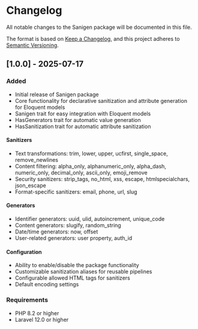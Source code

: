 # Changelog

All notable changes to the Sanigen package will be documented in this file.

The format is based on [Keep a Changelog](https://keepachangelog.com/en/1.0.0/),
and this project adheres to [Semantic Versioning](https://semver.org/spec/v2.0.0.html).

## [1.0.0] - 2025-07-17

### Added

- Initial release of Sanigen package
- Core functionality for declarative sanitization and attribute generation for Eloquent models
- Sanigen trait for easy integration with Eloquent models
- HasGenerators trait for automatic value generation
- HasSanitization trait for automatic attribute sanitization

#### Sanitizers

- Text transformations: trim, lower, upper, ucfirst, single_space, remove_newlines
- Content filtering: alpha_only, alphanumeric_only, alpha_dash, numeric_only, decimal_only, ascii_only, emoji_remove
- Security sanitizers: strip_tags, no_html, xss, escape, htmlspecialchars, json_escape
- Format-specific sanitizers: email, phone, url, slug

#### Generators

- Identifier generators: uuid, ulid, autoincrement, unique_code
- Content generators: slugify, random_string
- Date/time generators: now, offset
- User-related generators: user property, auth_id

#### Configuration

- Ability to enable/disable the package functionality
- Customizable sanitization aliases for reusable pipelines
- Configurable allowed HTML tags for sanitizers
- Default encoding settings

### Requirements

- PHP 8.2 or higher
- Laravel 12.0 or higher